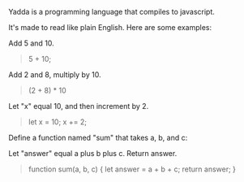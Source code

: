 Yadda is a programming language that compiles to javascript.

It's made to read like plain English. Here are some examples:


Add 5 and 10.

> 5 + 10;

Add 2 and 8, multiply by 10.

> (2 + 8) * 10

Let "x" equal 10, and then increment by 2.
> let x = 10; x += 2;

Define a function named "sum" that takes a, b, and c:

  Let "answer" equal a plus b plus c.
  Return answer.

> function sum(a, b, c) {
>   let answer = a + b + c;
>   return answer;
> }
